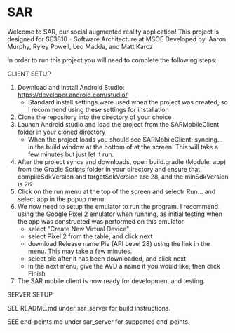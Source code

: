 # SAR

Welcome to SAR, our social augmented reality application!
This project is designed for SE3810 - Software Architecture at MSOE
Developed by: Aaron Murphy, Ryley Powell, Leo Madda, and Matt Karcz

In order to run this project you will need to complete the following steps:

CLIENT SETUP

1) Download and install Android Studio: https://developer.android.com/studio/
   * Standard install settings were used when the project was created, so I recommend using these settings for installation
2) Clone the repository into the directory of your choice
3) Launch Android studio and load the project from the SARMobileClient folder in your cloned directory
   * When the project loads you should see SARMobileClient: syncing... in the build window at the bottom of at the screen.
     This will take a few minutes but just let it run.
4) After the project syncs and downloads, open build.gradle (Module: app) from the Gradle Scripts folder in your directory and ensure that compileSdkVersion and targetSdkVersion are 28, and the minSdkVersion is 26
5) Click on the run menu at the top of the screen and selectr Run... and select app in the popup menu
6) We now need to setup the emulator to run the program.  I recommend using the Google Pixel 2 emulator when running, as initial testing when the app was constructed was performed on this emulator
   * select "Create New Virtual Device"
   * select Pixel 2 from the table, and click next
   * download Release name Pie (API Level 28) using the link in the menu.  This may take a few minutes.
   * select pie after it has been downloaded, and click next
   * in the next menu, give the AVD a name if you would like, then click Finish
7) The SAR mobile client is now ready for development and testing.

SERVER SETUP

SEE README.md under sar_server for build instructions.

SEE end-points.md under sar_server for supported end-points.
